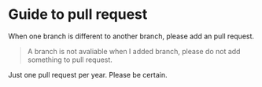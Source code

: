 # Guide to pull request
When one branch is different to another branch, please add an pull request.
> A branch is not avaliable when I added branch, please do not add something to pull request.

Just one pull request per year. Please be certain.
